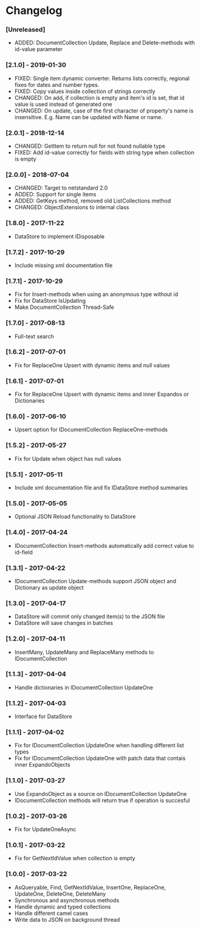 # Changelog

### [Unreleased]
* ADDED: DocumentCollection Update, Replace and Delete-methods with id-value parameter
 
### [2.1.0] - 2019-01-30
* FIXED: Single item dynamic converter. Returns lists correctly, regional fixes for dates and number types.
* FIXED: Copy values inside collection of strings correctly
* CHANGED: On add, if collection is empty and item's id is set, that id value is used instead of generated one
* CHANGED: On update, case of the first character of property's name is insensitive. E.g. Name can be updated with Name or name.

### [2.0.1] - 2018-12-14
* CHANGED: GetItem to return null for not found nullable type
* FIXED: Add id-value correctly for fields with string type when collection is empty

### [2.0.0] - 2018-07-04
* CHANGED: Target to netstandard 2.0
* ADDED: Support for single items
* ADDED: GetKeys method, removed old ListCollections method
* CHANGED: ObjectExtensions to internal class

### [1.8.0] - 2017-11-22
* DataStore to implement IDisposable

### [1.7.2] - 2017-10-29
* Include missing xml documentation file

### [1.7.1] - 2017-10-29
* Fix for Insert-methods when using an anonymous type without id
* Fix for DataStore IsUpdating
* Make DocumentCollection Thread-Safe

### [1.7.0] - 2017-08-13
* Full-text search

### [1.6.2] - 2017-07-01
* Fix for ReplaceOne Upsert with dynamic items and null values

### [1.6.1] - 2017-07-01
* Fix for ReplaceOne Upsert with dynamic items and inner Expandos or Dictionaries

### [1.6.0] - 2017-06-10
* Upsert option for IDocumentCollection ReplaceOne-methods

### [1.5.2] - 2017-05-27
* Fix for Update when object has null values

### [1.5.1] - 2017-05-11
* Include xml documentation file and fix IDataStore method summaries

### [1.5.0] - 2017-05-05
* Optional JSON Reload functionality to DataStore

### [1.4.0] - 2017-04-24
* IDocumentCollection Insert-methods automatically add correct value to id-field

### [1.3.1] - 2017-04-22
* IDocumentCollection Update-methods support JSON object and Dictionary as update object

### [1.3.0] - 2017-04-17
* DataStore will commit only changed item(s) to the JSON file
* DataStore will save changes in batches

### [1.2.0] - 2017-04-11
* InsertMany, UpdateMany and ReplaceMany methods to IDocumentCollection

### [1.1.3] - 2017-04-04
* Handle dictionaries in IDocumentCollection UpdateOne
 
### [1.1.2] - 2017-04-03
* Interface for DataStore

### [1.1.1] - 2017-04-02
* Fix for IDocumentCollection UpdateOne when handling different list types
* Fix for IDocumentCollection UpdateOne with patch data that contais inner ExpandoObjects

### [1.1.0] - 2017-03-27
* Use ExpandoObject as a source on IDocumentCollection UpdateOne
* IDocumentCollection methods will return true if operation is succesful

### [1.0.2] - 2017-03-26
* Fix for UpdateOneAsync

### [1.0.1] - 2017-03-22
* Fix for GetNextIdValue when collection is empty

### [1.0.0] - 2017-03-22
* AsQueryable, Find, GetNextIdValue, InsertOne, ReplaceOne, UpdateOne, DeleteOne, DeleteMany
* Synchronous and asynchronous methods
* Handle dynamic and typed collections
* Handle different camel cases
* Write data to JSON on background thread